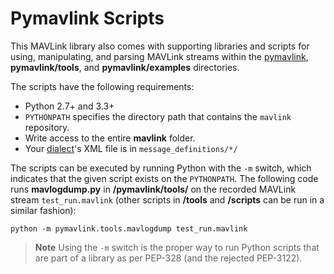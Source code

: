 # Pymavlink Scripts

This MAVLink library also comes with supporting libraries and scripts for using, manipulating, and parsing MAVLink streams within the [pymavlink](https://github.com/mavlink/pymavlink/), **pymavlink/tools**, and **pymavlink/examples** directories.

The scripts have the following requirements:

* Python 2.7+ and 3.3+
* `PYTHONPATH` specifies the directory path that contains the `mavlink` repository.
* Write access to the entire **mavlink** folder.
* Your [dialect](../messages/README.md#dialects)'s XML file is in `message_definitions/*/`

The scripts can be executed by running Python with the `-m` switch, which indicates that the given script exists on the `PYTHONPATH`. The following code runs **mavlogdump.py** in **/pymavlink/tools/** on the recorded MAVLink stream `test_run.mavlink` (other scripts in **/tools** and **/scripts** can be run in a similar fashion):

    python -m pymavlink.tools.mavlogdump test_run.mavlink
    

> **Note** Using the `-m` switch is the proper way to run Python scripts that are part of a library as per PEP-328 (and the rejected PEP-3122).